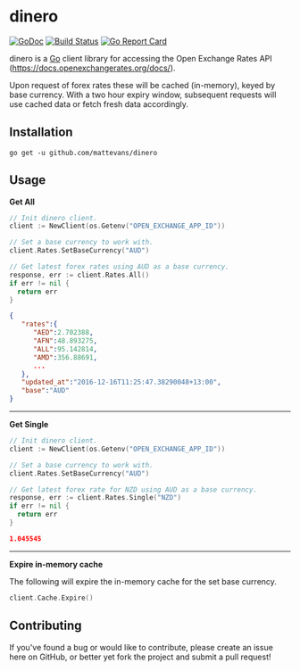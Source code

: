 # dinero

[![GoDoc](https://godoc.org/github.com/mattevans/dinero?status.svg)](https://godoc.org/github.com/mattevans/dinero)
[![Build Status](https://travis-ci.org/mattevans/dinero.svg?branch=master)](https://travis-ci.org/mattevans/dinero)
[![Go Report Card](https://goreportcard.com/badge/github.com/mattevans/dinero)](https://goreportcard.com/report/github.com/mattevans/dinero)

dinero is a [Go](http://golang.org) client library for accessing the Open Exchange Rates API (https://docs.openexchangerates.org/docs/).

Upon request of forex rates these will be cached (in-memory), keyed by base currency. With a two hour expiry window, subsequent requests will use cached data or fetch fresh data accordingly.

Installation
-----------------

`go get -u github.com/mattevans/dinero`

Usage
-----------------

**Get All**

```go
// Init dinero client.
client := NewClient(os.Getenv("OPEN_EXCHANGE_APP_ID"))

// Set a base currency to work with.
client.Rates.SetBaseCurrency("AUD")

// Get latest forex rates using AUD as a base currency.
response, err := client.Rates.All()
if err != nil {
  return err
}
```

```json
{
   "rates":{
      "AED":2.702388,
      "AFN":48.893275,
      "ALL":95.142814,
      "AMD":356.88691,
      ...
   },
   "updated_at":"2016-12-16T11:25:47.38290048+13:00",
   "base":"AUD"
}
```

---

**Get Single**

```go
// Init dinero client.
client := NewClient(os.Getenv("OPEN_EXCHANGE_APP_ID"))

// Set a base currency to work with.
client.Rates.SetBaseCurrency("AUD")

// Get latest forex rate for NZD using AUD as a base currency.
response, err := client.Rates.Single("NZD")
if err != nil {
  return err
}
```

```json
1.045545
```

---

**Expire in-memory cache**

The following will expire the in-memory cache for the set base currency.

```go
client.Cache.Expire()
```

Contributing
-----------------
If you've found a bug or would like to contribute, please create an issue here on GitHub, or better yet fork the project and submit a pull request!
